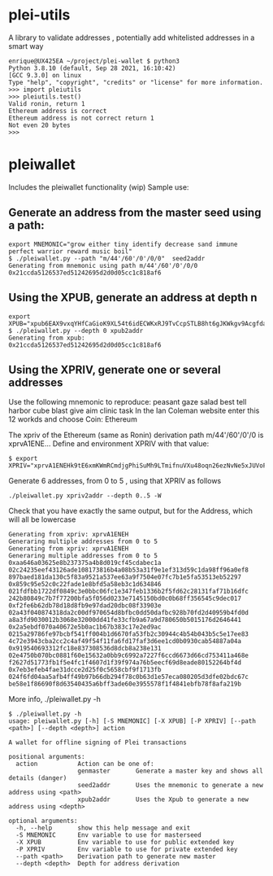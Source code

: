 # plei-utils
A library to validate addresses , potentially add whitelisted addresses in a smart way

```
enrique@UX425EA ~/project/plei-wallet $ python3
Python 3.8.10 (default, Sep 28 2021, 16:10:42) 
[GCC 9.3.0] on linux
Type "help", "copyright", "credits" or "license" for more information.
>>> import pleiutils
>>> pleiutils.test()
Valid ronin, return 1
Ethereum address is correct
Ethereum address is not correct return 1
Not even 20 bytes
>>>
```
# pleiwallet
Includes the pleiwallet functionality (wip)
Sample use:

## Generate an address from the master seed using a path:
```
export MNEMONIC="grow either tiny identify decrease sand immune perfect warrior reward music boil"
$ ./pleiwallet.py --path "m/44'/60'/0'/0/0"  seed2addr
Generating from mnemonic using path m/44'/60'/0'/0/0
0x21ccda5126537ed51242695d2d0d05cc1c818af6
```

## Using the XPUB, generate an address at depth n 
```
export XPUB="xpub6EAX9vxqYHfCaGioK9XL54t6idECWKxRJ9TvCcpSTLB8ht6gJKWkgv9AcgfdaVLbLsZehC6UyAc2hs4wkWpaokXm5UmD2Uz7kRqVGh4mLW6"
$ ./pleiwallet.py --depth 0 xpub2addr
Generating from xpub:
0x21ccda5126537ed51242695d2d0d05cc1c818af6
```

## Using the XPRIV, generate one or several addresses
Use the following mnemonic to reproduce: peasant gaze salad best tell harbor cube blast give aim clinic task
In the Ian Coleman website enter this 12 workds and choose Coin: Ethereum

The xpriv of the Ethereum (same as Ronin) derivation path m/44'/60'/0'/0 is xprvA1ENE... 
Define and environment XPRIV with that value:

```
$ export XPRIV="xprvA1ENEHk9tE6xmKWmRCmdjgPhiSuMh9LTmifnuVXu48oqn26ezNvNe5xJUVoF6fFBcUkRuTiTaU3uCpszxGJbYRKapEibjrek9btnHzLppbr"
```

Generate 6 addresses, from 0 to 5 , using that XPRIV as follows
```
./pleiwallet.py xpriv2addr --depth 0..5 -W
```
Check that you have exactly the same output, but for the Address, which will all be lowercase
```
Generating from xpriv: xprvA1ENEH
Generaring multiple addresses from 0 to 5
Generating from xpriv: xprvA1ENEH
Generaring multiple addresses from 0 to 5
0xaa646a03625e8b237375a4b8d019cf45cdabec1a      02c24235eef43126ade108173816b4a08b53a31f9e1ef313d59c1da98ff96a0ef8      897baed181da130c5f83a9521a537ee63a9f7504e07fc7b1e5fa53513eb52297
0x859c95e52c0c22fade1e8bfd5a58eb3c1d634846      021fdfbb1722df0849c3e0bbc06fc1e347feb1336b2f5fd62c28131faf71b16dfc      242b80849c7b7f77200bfa5f056d0233e7145150bd0c0b68ff356545c9dec017
0xf2fe6b62db78d18d8fb9e97dad20dbc08f33903e      02a43f040874318da2c00df970654d8bfbc0dd50dafbc928b70fd2d40959b4fd0d      a8a3fd9030012b3068e32000dd41fe33cfb9a67a9d780650b5015176d2646441
0x2a5ebdf070a40672e5b0ac1b67b383c17e2ed9ac      0215a29786fe97bcbf541ff004b1d6670fa53fb2c30944c4b54b043b5c5e17ee83      4c72e3943cba2cc2c4af49f54f11fa6fd17faf3d6ee1cd0b0930cab54887a04a
0x919540693312fc18e837308536d8dcb8a238e131      02e4750b070bc0881f60e15632a0bb9c6992a7227f6ccd6673d66cd753411a468e      f2627d51773fb1f5e4fc1f4607d1f39f974a76b5eecf69d8eade80152264bf4d
0x7eb3efeb4fae31dcce2d25f0c5658cbf9f1713fb      024f6fd04aa5afb4ff49b97b66db294f78c0b63d1e57eca080205d3dfe02bdc67c      be58e1f86690f8d63540435a6bff3ade60e3955578f1f4841ebfb78f8afa219b
```

More info, ./pleiwallet.py -h
```
$ ./pleiwallet.py -h
usage: pleiwallet.py [-h] [-S MNEMONIC] [-X XPUB] [-P XPRIV] [--path <path>] [--depth <depth>] action

A wallet for offline signing of Plei transactions

positional arguments:
  action           Action can be one of: 
                   genmaster       Generate a master key and shows all details (danger) 
                   seed2addr       Uses the mnemonic to generate a new address using <path>
                   xpub2addr       Uses the Xpub to generate a new address using <depth>

optional arguments:
  -h, --help       show this help message and exit
  -S MNEMONIC      Env variable to use for masterseed
  -X XPUB          Env variable to use for public extended key
  -P XPRIV         Env variable to use for private extended key
  --path <path>    Derivation path to generate new master
  --depth <depth>  Depth for address derivation
```



